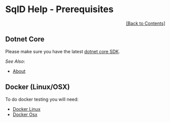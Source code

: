 ﻿# SqlD Help - Prerequisites

<div align="right">
	<a href="https://github.com/RealOrko/sql-d/blob/master/docs/_.md#sqld-help---contents">[Back to Contents]</a>
</div>

## Dotnet Core

Please make sure you have the latest [dotnet core SDK](https://dotnet.microsoft.com/download).

 *See Also*:

  - [About](https://github.com/RealOrko/sql-d/blob/master/docs/about.md)
 
## Docker (Linux/OSX)

To do docker testing you will need:

 - [Docker Linux](https://docs.docker.com/install/linux/docker-ce/ubuntu/)
 - [Docker Osx](https://docs.docker.com/docker-for-mac/install/)
